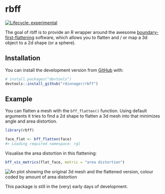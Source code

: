 
<!-- README.md is generated from README.Rmd. Please edit that file -->

# rbff

<!-- badges: start -->

[![Lifecycle:
experimental](https://img.shields.io/badge/lifecycle-experimental-orange.svg)](https://lifecycle.r-lib.org/articles/stages.html#experimental)
<!-- badges: end -->

The goal of rbff is to provide an R wrapper around the awesome
[boundary-first-flattening](https://geometrycollective.github.io/boundary-first-flattening/)
software, which allows you to flatten and / or map a 3d object to a 2d
shape (or a sphere).

## Installation

You can install the development version from
[GitHub](https://github.com/) with:

``` r
# install.packages("devtools")
devtools::install_github("rdinnager/rbff")
```

## Example

You can flatten a mesh with the `bff_flatten()` function. Using default
arguments it tries to find a 2d shape to flatten a 3d mesh into that
minimizes angle and area distortion.

``` r
library(rbff)

face_flat <- bff_flatten(face)
#> Loading required namespace: rgl
```

Visualise the area distortion in this flattening:

``` r
bff_vis_metrics(flat_face, metric = "area distortion")
```

![An plot showing the original 3d mesh and the flattened version, colour
coded by amount of area
distortion](man/figures/rbff_area_distortion.png)

This package is still in the (very) early days of development.
